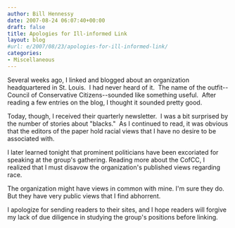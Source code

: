 ```yaml
---
author: Bill Hennessy
date: 2007-08-24 06:07:40+00:00
draft: false
title: Apologies for Ill-informed Link
layout: blog
#url: e/2007/08/23/apologies-for-ill-informed-link/
categories:
- Miscellaneous
---
```


Several weeks ago, I linked and blogged about an organization headquartered in St. Louis.  I had never heard of it.  The name of the outfit--Council of Conservative Citizens--sounded like something useful.  After reading a few entries on the blog, I thought it sounded pretty good.

Today, though, I received their quarterly newsletter.  I was a bit surprised by the number of stories about "blacks."  As I continued to read, it was obvious that the editors of the paper hold racial views that I have no desire to be associated with.

I later learned tonight that prominent politicians have been excoriated for speaking at the group's gathering.  Reading more about the CofCC, I realized that I must disavow the organization's published views regarding race.

The organization might have views in common with mine.  I'm sure they do.  But they have very public views that I find abhorrent.

I apologize for sending readers to their sites, and I hope readers will forgive my lack of due diligence in studying the group's positions before linking.  
